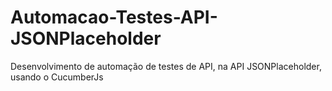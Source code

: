 # Automacao-Testes-API-JSONPlaceholder
Desenvolvimento de automação de testes de API, na API JSONPlaceholder, usando o CucumberJs
